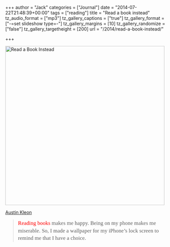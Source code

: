 +++
author = "Jack"
categories = ["Journal"]
date = "2014-07-22T21:48:39+00:00"
tags = ["reading"]
title = "Read a book instead"
tz_audio_format = ["mp3"]
tz_gallery_captions = ["true"]
tz_gallery_format = ["-=set slideshow type=-"]
tz_gallery_margins = [10]
tz_gallery_randomize = ["false"]
tz_gallery_targetheight = [200]
url = "/2014/read-a-book-instead/"

+++

[<img class="alignnone size-full wp-image-1386" src="/img/2014/07/Photo-Jul-22-11-44-14-AM-500x500.jpg" alt="Read a Book Instead" width="500" height="500" srcset="/img/2014/07/Photo-Jul-22-11-44-14-AM-500x500.jpg 500w, /img/2014/07/Photo-Jul-22-11-44-14-AM-500x500-150x150.jpg 150w, /img/2014/07/Photo-Jul-22-11-44-14-AM-500x500-300x300.jpg 300w" sizes="(max-width: 500px) 100vw, 500px" />][1]

[Austin Kleon][2]

> <a style="color: red; text-decoration: none; font-family: Georgia, 'Times New Roman', serif; font-size: 17px; line-height: 23.51999855041504px;" href="http://book.austinkleon.com/" target="_blank">Reading books</a><span style="font-family: Georgia, 'Times New Roman', serif; font-size: 17px; line-height: 23.51999855041504px;"> makes me happy. Being on my phone makes me miserable. So, I made a wallpaper for my iPhone’s lock screen to remind me that I have a choice.</span>

 [1]: /img/2014/07/Photo-Jul-22-11-44-14-AM-500x500.jpg
 [2]: http://austinkleon.com/2014/07/22/read-a-book-instead/